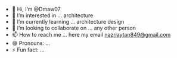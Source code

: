 - 👋 Hi, I’m @Dmaw07
- 👀 I’m interested in ... architecture 
- 🌱 I’m currently learning ... architecture design 
- 💞️ I’m looking to collaborate on ... any other person 
- 📫 How to reach me ... here my email nazriaytan849@gmail.com
- 😄 Pronouns: ...
- ⚡ Fun fact: ...

<!---
Dmaw07/Dmaw07 is a ✨ special ✨ repository because its `README.md` (this file) appears on your GitHub profile.
You can click the Preview link to take a look at your changes.
--->
